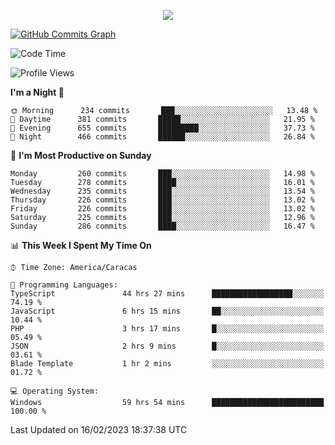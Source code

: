 <p align="center">
  <a href="http://www.github.com/thevacs">
    <img src="https://github-readme-streak-stats.herokuapp.com/?user=thevacs&stroke=ffffff&background=1c1917&ring=0891b2&fire=0891b2&currStreakNum=ffffff&currStreakLabel=0891b2&sideNums=ffffff&sideLabels=ffffff&dates=ffffff&hide_border=true" />
  </a>
  
  <a href="http://www.github.com/thevacs"><img src="https://github-readme-activity-graph.cyclic.app/graph?username=thevacs&bg_color=000000&color=ffffff&line=ff0000&point=ebebeb&area=true&hide_border=true" alt="GitHub Commits Graph" /></a>
  
</p>

<!--START_SECTION:waka-->
![Code Time](http://img.shields.io/badge/Code%20Time-1%2C183%20hrs%2034%20mins-blue)

![Profile Views](http://img.shields.io/badge/Profile%20Views-6-blue)

**I'm a Night 🦉** 

```text
🌞 Morning      234 commits       ███░░░░░░░░░░░░░░░░░░░░░░   13.48 % 
🌆 Daytime      381 commits       █████░░░░░░░░░░░░░░░░░░░░   21.95 % 
🌃 Evening      655 commits       █████████░░░░░░░░░░░░░░░░   37.73 % 
🌙 Night        466 commits       ██████░░░░░░░░░░░░░░░░░░░   26.84 % 

```
📅 **I'm Most Productive on Sunday** 

```text
Monday         260 commits       ███░░░░░░░░░░░░░░░░░░░░░░   14.98 % 
Tuesday        278 commits       ████░░░░░░░░░░░░░░░░░░░░░   16.01 % 
Wednesday      235 commits       ███░░░░░░░░░░░░░░░░░░░░░░   13.54 % 
Thursday       226 commits       ███░░░░░░░░░░░░░░░░░░░░░░   13.02 % 
Friday         226 commits       ███░░░░░░░░░░░░░░░░░░░░░░   13.02 % 
Saturday       225 commits       ███░░░░░░░░░░░░░░░░░░░░░░   12.96 % 
Sunday         286 commits       ████░░░░░░░░░░░░░░░░░░░░░   16.47 % 

```


📊 **This Week I Spent My Time On** 

```text
⌚︎ Time Zone: America/Caracas

💬 Programming Languages: 
TypeScript               44 hrs 27 mins      ██████████████████░░░░░░░   74.19 % 
JavaScript               6 hrs 15 mins       ██░░░░░░░░░░░░░░░░░░░░░░░   10.44 % 
PHP                      3 hrs 17 mins       █░░░░░░░░░░░░░░░░░░░░░░░░   05.49 % 
JSON                     2 hrs 9 mins        █░░░░░░░░░░░░░░░░░░░░░░░░   03.61 % 
Blade Template           1 hr 2 mins         ░░░░░░░░░░░░░░░░░░░░░░░░░   01.72 % 

💻 Operating System: 
Windows                  59 hrs 54 mins      █████████████████████████   100.00 % 

```


 Last Updated on 16/02/2023 18:37:38 UTC
<!--END_SECTION:waka-->
